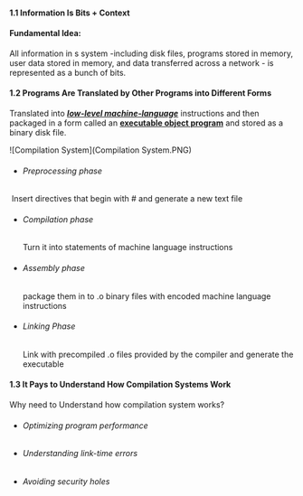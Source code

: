 ####  1.1 Information Is Bits + Context

####   Fundamental Idea: 

All information in s system -including disk files, programs stored in memory, user data stored in memory, and data transferred across a network - is represented as a bunch of bits.

#### 1.2 Programs Are Translated by Other Programs into Different Forms

Translated into ***<u>low-level machine-language</u>*** instructions and then packaged in a form called an <u>**executable object program**</u> and stored as a binary disk file.

![Compilation System](Compilation System.PNG)



- ###### Preprocessing phase

​        Insert directives that begin with # and generate a new text file

- ###### Compilation phase

  Turn it into statements of machine language instructions

- ###### Assembly phase

  package them in to .o binary files with encoded machine language instructions

- ###### Linking Phase

  Link with precompiled .o files provided by the compiler and generate the executable

#### 1.3 It Pays to Understand How Compilation Systems Work

Why need to Understand how compilation system works?

- ###### Optimizing program performance

- ###### Understanding link-time errors

- ###### Avoiding security holes